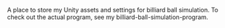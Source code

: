 A place to store my Unity assets and settings for billiard ball simulation. To check out the actual program, see my billiard-ball-simulation-program.
